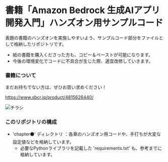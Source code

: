# 書籍「Amazon Bedrock 生成AIアプリ開発入門」ハンズオン用サンプルコード

表題の書籍のハンズオンを実施しやすいよう、サンプルコード部分をファイルとして格納したリポジトリです。

- 紙の書籍を購入くださった方も、コピー＆ペーストが可能になります。
- 今後の環境変化でコードに不具合が生じた際、適宜改修していきます。


### 書籍について

まだお持ちでない方は、ぜひお買い求めください！

https://www.sbcr.jp/product/4815626440/

![チラシ](https://github.com/minorun365/bedrock-book/assets/74597894/6f862dd4-7eff-4eea-abba-9e0b411bdd8d)


### このリポジトリの構成

- 'chapter⚫️' ディレクトリ ：各章のハンズオン用コードや、手打ちが大変な設定値などを格納しています。
  - 必要なPythonライブラリを記載した 'requirements.txt' も、参考までに格納しています。
